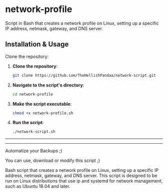 # network-profile
Script in Bash that creates a network profile on Linux, setting up a specific IP address, netmask, gateway, and DNS server.


<h2><strong>Installation & Usage</strong></h2>

Clone the repository:

1. **Clone the repository**:

   ```bash
   git clone https://github.com/TheHellishPandaa/network-script.git
   ```

2. **Navigate to the script's directory**:

   ```bash
   cd network-profile
   ```

3. **Make the script executable**:

   ```bash
   chmod +x network-profile.sh
   ```

4. **Run the script**:

   ```bash
   ./network-script.sh
   ```
<hr><hr>
Automatize your Backups ;)

You can use, download or modify this script ;)


Bash script that creates a network profile on Linux, setting up a specific IP address, netmask, gateway, and DNS server. This script is designed to be run on Linux distributions that use ip and systemd for network management, such as Ubuntu 18.04 and later.
